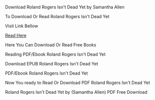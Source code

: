 Download Roland Rogers Isn't Dead Yet by Samantha Allen

To Download Or Read Roland Rogers Isn't Dead Yet

Visit Link Bellow

[Read Here](https://mobionlines.web.app/dozen/208580700-roland-rogers-isn-t-dead-yet)

Here You Can Download Or Read Free Books

Reading PDF/Ebook Roland Rogers Isn't Dead Yet

Download EPUB Roland Rogers Isn't Dead Yet

PDF/Ebook Roland Rogers Isn't Dead Yet

Now You ready to Read Or Download PDF Roland Rogers Isn't Dead Yet

Roland Rogers Isn't Dead Yet by (Samantha Allen) PDF Free Download
